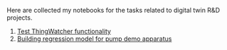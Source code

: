 Here are collected my notebooks for the tasks related to digital twin R&D projects.

1. [Test ThingWatcher functionality](https://github.com/emelyantsev/digital-twin-data-analysis/blob/master/01_test_thing_watcher/ThingWatcher_Test_01.ipynb)
2. [Building regression model for pump demo apparatus](https://github.com/emelyantsev/digital-twin-data-analysis/blob/master/02_pump_demo_analysis/pump_data_analysis_01.ipynb)
